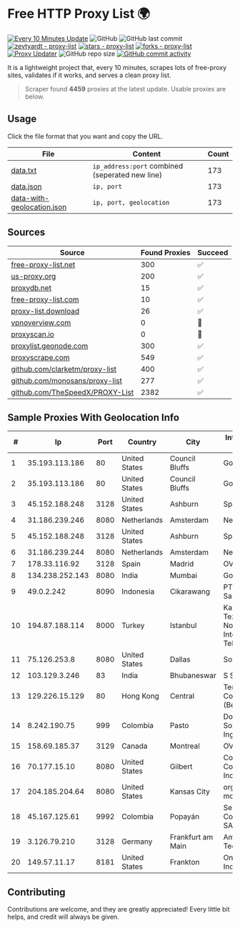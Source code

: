 
# Free HTTP Proxy List 🌍

[![Every 10 Minutes Update](https://github.com/mertguvencli/http-proxy-list/actions/workflows/main.yml/badge.svg?branch=main)](https://github.com/mertguvencli/http-proxy-list/actions/workflows/main.yml)
![GitHub](https://img.shields.io/github/license/mertguvencli/http-proxy-list)
![GitHub last commit](https://img.shields.io/github/last-commit/mertguvencli/http-proxy-list)
[![zevtyardt - proxy-list](https://img.shields.io/static/v1?label=zevtyardt&message=proxy-list&color=blue&logo=github)](https://github.com/zevtyardt/proxy-list "Go to GitHub repo")
[![stars - proxy-list](https://img.shields.io/github/stars/zevtyardt/proxy-list?style=social)](https://github.com/zevtyardt/proxy-list)
[![forks - proxy-list](https://img.shields.io/github/forks/zevtyardt/proxy-list?style=social)](https://github.com/zevtyardt/proxy-list)
[![Proxy Updater](https://github.com/zevtyardt/proxy-list/workflows/Proxy%20Updater/badge.svg)](https://github.com/zevtyardt/proxy-list/actions?query=workflow:"Proxy+Updater")
![GitHub repo size](https://img.shields.io/github/repo-size/zevtyardt/proxy-list)
[![GitHub commit activity](https://img.shields.io/github/commit-activity/m/zevtyardt/proxy-list?logo=commits)](https://github.com/zevtyardt/proxy-list/commits/main)

It is a lightweight project that, every 10 minutes, scrapes lots of free-proxy sites, validates if it works, and serves a clean proxy list.

> Scraper found **4459** proxies at the latest update. Usable proxies are below.

## Usage

Click the file format that you want and copy the URL.

|File|Content|Count|
|----|-------|-----|
|[data.txt](https://raw.githubusercontent.com/mertguvencli/http-proxy-list/main/proxy-list/data.txt)|`ip_address:port` combined (seperated new line)|173|
|[data.json](https://raw.githubusercontent.com/mertguvencli/http-proxy-list/main/proxy-list/data.json)|`ip, port`|173|
|[data-with-geolocation.json](https://raw.githubusercontent.com/mertguvencli/http-proxy-list/main/proxy-list/data-with-geolocation.json)|`ip, port, geolocation`|173|

## Sources

|Source|Found Proxies|Succeed|
|------|-------------|-------|
|[free-proxy-list.net](https://free-proxy-list.net)|300|✅|
|[us-proxy.org](https://www.us-proxy.org)|200|✅|
|[proxydb.net](http://proxydb.net)|15|✅|
|[free-proxy-list.com](https://free-proxy-list.com/?page=&port=&type%5B%5D=http&type%5B%5D=https&up_time=0&search=Search)|10|✅|
|[proxy-list.download](https://www.proxy-list.download/HTTP)|26|✅|
|[vpnoverview.com](https://vpnoverview.com/privacy/anonymous-browsing/free-proxy-servers)|0|🚫|
|[proxyscan.io](https://www.proxyscan.io)|0|🚫|
|[proxylist.geonode.com](https://proxylist.geonode.com/api/proxy-list?limit=300&page=1&sort_by=lastChecked&sort_type=desc&protocols=http,https)|300|✅|
|[proxyscrape.com](https://api.proxyscrape.com/v2/?request=displayproxies&protocol=http&timeout=10000&country=all&ssl=all&anonymity=all)|549|✅|
|[github.com/clarketm/proxy-list](https://raw.githubusercontent.com/clarketm/proxy-list/master/proxy-list-raw.txt)|400|✅|
|[github.com/monosans/proxy-list](https://raw.githubusercontent.com/monosans/proxy-list/main/proxies/http.txt)|277|✅|
|[github.com/TheSpeedX/PROXY-List](https://raw.githubusercontent.com/TheSpeedX/PROXY-List/master/http.txt)|2382|✅|


## Sample Proxies With Geolocation Info

|#|Ip|Port|Country|City|Internet Service Provider|
|-|--|----|-------|----|-------------------------|
|1|35.193.113.186|80|United States|Council Bluffs|Google LLC|
|2|35.193.113.186|80|United States|Council Bluffs|Google LLC|
|3|45.152.188.248|3128|United States|Ashburn|Sprint|
|4|31.186.239.246|8080|Netherlands|Amsterdam|NetSkope Inc|
|5|45.152.188.248|3128|United States|Ashburn|Sprint|
|6|31.186.239.244|8080|Netherlands|Amsterdam|NetSkope Inc|
|7|178.33.116.92|3128|Spain|Madrid|OVH ISP|
|8|134.238.252.143|8080|India|Mumbai|Google LLC|
|9|49.0.2.242|8090|Indonesia|Cikarawang|PT Usaha Adi Sanggoro|
|10|194.87.188.114|8000|Turkey|Istanbul|Kadir Huseyin Tezcan Nosspeed Internet Teknolojileri|
|11|75.126.253.8|8080|United States|Dallas|SoftLayer|
|12|103.129.3.246|83|India|Bhubaneswar|S S Cablenet|
|13|129.226.15.129|80|Hong Kong|Central|Tencent Cloud Computing (Beijing) Co|
|14|8.242.190.75|999|Colombia|Pasto|Dobleclick Software E Ingenieria|
|15|158.69.185.37|3129|Canada|Montreal|OVH SAS|
|16|70.177.15.10|8080|United States|Gilbert|Cox Communications Inc.|
|17|204.185.204.64|8080|United States|Kansas City|org-morenet.more.net|
|18|45.167.125.61|9992|Colombia|Popayán|Sepcom Comunicaciones SAS|
|19|3.126.79.210|3128|Germany|Frankfurt am Main|Amazon Technologies Inc.|
|20|149.57.11.17|8181|United States|Frankton|On-Ramp Indiana, Inc.|



## Contributing

Contributions are welcome, and they are greatly appreciated! Every
little bit helps, and credit will always be given.

